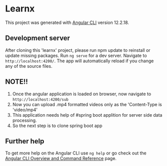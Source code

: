 # Learnx

This project was generated with [Angular CLI](https://github.com/angular/angular-cli) version 12.2.18.

## Development server

After cloning this 'learnx' project, please run npm update to reinstall or update missing packages.
Run `ng serve` for a dev server. Navigate to `http://localhost:4200/`. The app will automatically reload if you change any of the source files.

## NOTE!!
1. Once the angular application is loaded on browser, now navigate to `http://localhost:4200/sub`
2. Now you can upload .mp4 formatted videos only as the 'Content-Type is 'video/mp4' 
3. This application needs help of #spring boot applition for server side data processing.
4. So the next step is to clone spring boot app 


## Further help

To get more help on the Angular CLI use `ng help` or go check out the [Angular CLI Overview and Command Reference](https://angular.io/cli) page.
